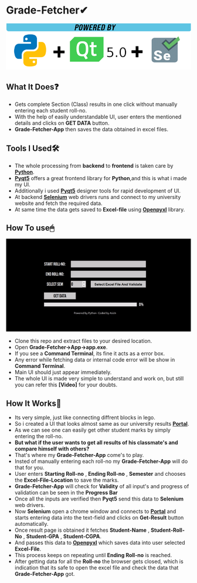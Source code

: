 # Grade-Fetcher✔
![](useless/show.png)
## What It Does❓
- Gets complete Section (Class) results in one click without manually entering each student roll-no.
- With the help of easily understandable UI, user enters the mentioned details and clicks on **GET DATA** button.
- **Grade-Fetcher-App** then saves the data obtained in excel files. 
## Tools I Used🛠
- The whole processing from **backend** to **frontend** is taken care by **[Python]**.
- **[Pyqt5]** offers a great frontend library for **Python**,and this is what i made my UI.
- Additionally i used **[Pyqt5]** designer tools for rapid development of UI.
- At backend **[Selenium]** web drivers runs and connect to my university website and fetch the required data.
- At same time the data gets saved to **Excel-file** using **[Openpyxl]** library.
## How To use🖱
![](useless/showgif.gif)
- Clone this repo and extract files to your desired location.
- Open **Grade-Fetcher->App->app.exe**.
- If you see a **Command Terminal**, its fine it acts as a error box.
- Any error while fetching data or internal code error will be show in **Command Terminal**.
- Main UI should just appear immediately.
- The whole UI is made very simple to understand and work on, but still you can refer this **[Video]** for your doubts.
## How It Works🤔
- Its very simple, just like connecting diffrent blocks in lego.
- So i created a UI that looks almost same as our university results **[Portal]**.
- As we can see one can easily get other student marks by simply entering the roll-no.
- **But what if the user wants to get all results of his classmate's and compare himself with others?**
- That's where my **Grade-Fetcher-App** come's to play.
- Insted of manually entering each roll-no my **Grade-Fetcher-App** will do that for you.
- User enters **Starting Roll-no** ,  **Ending Roll-no** , **Semester** and chooses the **Excel-File-Location** to save the marks.
- **Grade-Fetcher-App** will check for **Validity** of all input's and progress of validation can be seen in the **Progress Bar**
- Once all the inputs are verified then **Pyqt5** send this data to **Selenium** web drivers.
- Now **Selenium** open a chrome window and connects to **[Portal]** and starts entering data into the text-field and clicks on **Get-Result** button automatically.
- Once result page is obtained it fetches **Student-Name**  , **Student-Roll-No** , **Student-GPA** , **Student-CGPA**.
- And passes this data to **[Openpyxl]** which saves data into user selected **Excel-File**.
- This process keeps on repeating until  **Ending Roll-no** is reached.
- After getting data for all the **Roll-no** the browser gets closed, which is indication that its safe to open the excel file and check the data that **Grade-Fetcher-App** got.

[Python]: <https://www.python.org/>
[Pyqt5]: <https://pypi.org/project/PyQt5/>
[Selenium]: <https://www.seleniumhq.org/>
[Openpyxl]: <https://openpyxl.readthedocs.io/en/stable/#>
[Portal]: <https://doeresults.gitam.edu/onlineresults/pages/Newgrdcrdinput1.aspx>
